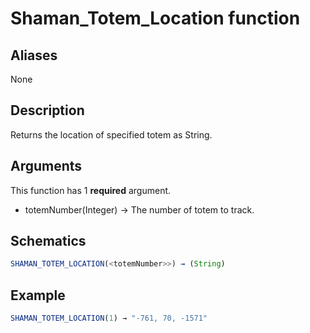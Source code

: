 # Shaman_Totem_Location function

## Aliases

None

## Description

Returns the location of specified totem as String.

## Arguments

This function has 1 **required** argument.

- totemNumber(Integer) → The number of totem to track.

## Schematics

```js
SHAMAN_TOTEM_LOCATION(<totemNumber>>) → (String)
```

## Example

```js
SHAMAN_TOTEM_LOCATION(1) → "-761, 70, -1571"
```
